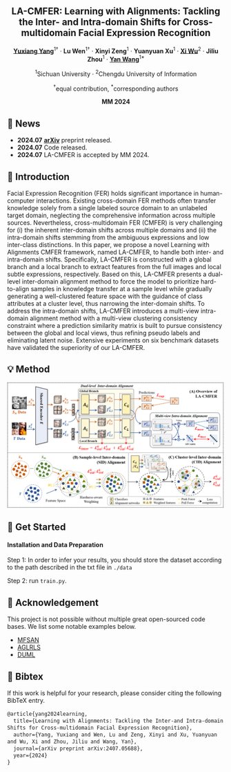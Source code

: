 <div align="center">
<h2>LA-CMFER: Learning with Alignments: Tackling the Inter- and Intra-domain Shifts for Cross-multidomain Facial Expression Recognition</h2>

[**Yuxiang Yang**](https://scholar.google.com/citations?user=uyiHu0kAAAAJ&hl=en)<sup>1†</sup> · **Lu Wen**<sup>1†</sup> · **Xinyi Zeng**<sup>1</sup> · **Yuanyuan Xu**<sup>1</sup> · [**Xi Wu**](https://scholar.google.com/citations?user=to1L2HwAAAAJ&hl=en)<sup>2</sup> · **Jiliu Zhou**<sup>1</sup> · [**Yan Wang**](https://scholar.google.com/citations?user=f6FgQ_bXEb4C&hl=en)<sup>1*</sup>

<sup>1</sup>Sichuan University · <sup>2</sup>Chengdu University of Information

<sup>†</sup>equal contribution, <sup>*</sup>corresponding authors

**MM 2024**
</div>

## 🚀 News
- **2024.07**  [**arXiv**](https://arxiv.org/pdf/2407.05688) preprint released. 
- **2024.07**  Code released.
- **2024.07**  LA-CMFER is accepted by MM 2024.

## 📝 Introduction
Facial Expression Recognition (FER) holds significant importance in human-computer interactions. Existing cross-domain FER methods often transfer knowledge solely from a single labeled source domain to an unlabeled target domain, neglecting the comprehensive information across multiple sources. Nevertheless, cross-multidomain FER (CMFER) is very challenging for (i) the inherent inter-domain shifts across multiple domains and (ii) the intra-domain shifts stemming from the ambiguous expressions and low inter-class distinctions. In this paper, we propose a novel Learning with Alignments CMFER framework, named LA-CMFER, to handle both inter- and intra-domain shifts. Specifically, LA-CMFER is constructed with a global branch and a local branch to extract features from the full images and local subtle expressions, respectively. Based on this, LA-CMFER presents a dual-level inter-domain alignment method to force the model to prioritize hard-to-align samples in knowledge transfer at a sample level while gradually generating a well-clustered feature space with the guidance of class attributes at a cluster level, thus narrowing the inter-domain shifts. To address the intra-domain shifts, LA-CMFER introduces a multi-view intra-domain alignment method with a multi-view clustering consistency constraint where a prediction similarity matrix is built to pursue consistency between the global and local views, thus refining pseudo labels and eliminating latent noise. Extensive experiments on six benchmark datasets have validated the superiority of our LA-CMFER.

## 💡 Method

![overview](./overview.png)


## 🔧 Get Started

#### Installation and Data Preparation

Step 1: In order to infer your results, you should store the dataset according to the path described in the txt file in `./data`

Step 2:  run `train.py`.

## 🙏 Acknowledgement

This project is not possible without multiple great open-sourced code bases. We list some notable examples below.

- [MFSAN](https://github.com/easezyc/deep-transfer-learning)
- [AGLRLS](https://github.com/yao-papercodes/AGLRLS)
- [DUML](https://github.com/liuhw01/DUML)


## 📃 Bibtex

If this work is helpful for your research, please consider citing the following BibTeX entry.

```
@article{yang2024learning,
  title={Learning with Alignments: Tackling the Inter-and Intra-domain Shifts for Cross-multidomain Facial Expression Recognition},
  author={Yang, Yuxiang and Wen, Lu and Zeng, Xinyi and Xu, Yuanyuan and Wu, Xi and Zhou, Jiliu and Wang, Yan},
  journal={arXiv preprint arXiv:2407.05688},
  year={2024}
}
```
